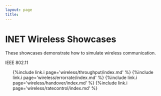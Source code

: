 ```yaml
---
layout: page
title:
---
```


<h1>INET Wireless Showcases</h1>

<p>These showcases demonstrate how to simulate wireless communication.</p>

<!--
General Wireless
<ul>
  {%include link.i page='wireless/levelofdetail/index.md' %}
  {%include link.i page='wireless/scaling/index.md' %}
  {%include link.i page='wireless/pathloss/index.md' %}
</ul>
-->

IEEE 802.11

<ul>
  {%include link.i page='wireless/throughput/index.md' %}
  {%include link.i page='wireless/errorrate/index.md' %}
<!--
  {%include link.i page='wireless/hiddennode/index.md' %}
-->
  {%include link.i page='wireless/handover/index.md' %}
  {%include link.i page='wireless/ratecontrol/index.md' %}
<!--
  {%include link.i page='wireless/power/index.md' %}
-->
</ul>

